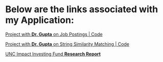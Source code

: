# Below are the links associated with my Application:

[Project with **Dr. Gupta** on Job Postings | Code](https://github.com/YongzhWang/Job-Remote-Classification)

[Project with **Dr. Gupta** on String Similarity Matching | Code](https://github.com/YongzhWang/StringGroupingMethod)

[UNC Impact Investing Fund **Research Report**](https://drive.google.com/file/d/1SQyevPaN1MK4mysADC-f3OBKybaWJ63f/view?usp=sharing)
